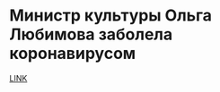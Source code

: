 # Министр культуры Ольга Любимова заболела коронавирусом



[LINK](https://varlamov.ru/3882491.html)